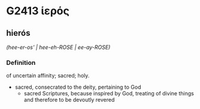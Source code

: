 # G2413 ἱερός

## hierós

_(hee-er-os' | hee-eh-ROSE | ee-ay-ROSE)_

### Definition

of uncertain affinity; sacred; holy.

- sacred, consecrated to the deity, pertaining to God
  - sacred Scriptures, because inspired by God, treating of divine things and therefore to be devoutly revered

